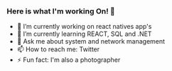 ### Here is what I'm working On! 👋

- 🔭 I’m currently working on react natives app's
- 🌱 I’m currently learning REACT, SQL and .NET
- 💬 Ask me about system and network management
- 📫 How to reach me: Twitter
- ⚡ Fun fact: I'm also a photographer

